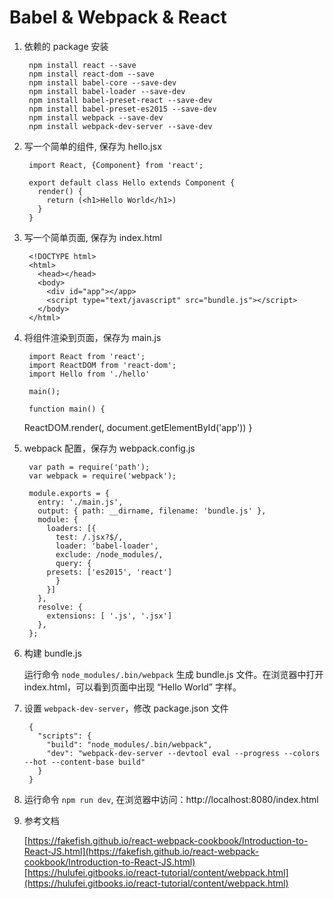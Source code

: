 # Babel & Webpack & React

1. 依赖的 package 安装
  
		npm install react --save
		npm install react-dom --save
		npm install babel-core --save-dev
		npm install babel-loader --save-dev
		npm install babel-preset-react --save-dev
		npm install babel-preset-es2015 --save-dev
		npm install webpack --save-dev
		npm install webpack-dev-server --save-dev

2. 写一个简单的组件, 保存为 hello.jsx

		import React, {Component} from 'react';

		export default class Hello extends Component {
		  render() {
		    return (<h1>Hello World</h1>)
		  }
		}

  
3. 写一个简单页面, 保存为 index.html

		<!DOCTYPE html>
		<html>
		  <head></head>
		  <body>
		    <div id="app"></app>
		    <script type="text/javascript" src="bundle.js"></script>
		  </body>
		</html>


4. 将组件渲染到页面，保存为 main.js


		import React from 'react';
		import ReactDOM from 'react-dom';
		import Hello from './hello'

		main();

		function main() {
      ReactDOM.render(<Hello />, document.getElementById('app'))
		}


5. webpack 配置，保存为 webpack.config.js
  
		var path = require('path');
		var webpack = require('webpack');

		module.exports = {
		  entry: './main.js',
		  output: { path: __dirname, filename: 'bundle.js' },
		  module: {
		    loaders: [{
		      test: /.jsx?$/,
		      loader: 'babel-loader',
		      exclude: /node_modules/,
		      query: {
			presets: ['es2015', 'react']
		      }
		    }]
		  },
		  resolve: {
		    extensions: [ '.js', '.jsx']
		  },
		};
  

6. 构建 bundle.js
		
	运行命令 `node_modules/.bin/webpack` 生成 bundle.js 文件。在浏览器中打开 index.html，可以看到页面中出现 “Hello World” 字样。
	
7. 设置 `webpack-dev-server`，修改 package.json 文件


		{
		  "scripts": {
		    "build": "node_modules/.bin/webpack",
		    "dev": "webpack-dev-server --devtool eval --progress --colors --hot --content-base build"
		  }
		}

		
8. 运行命令 `npm run dev`, 在浏览器中访问：http://localhost:8080/index.html

9. 参考文档

	[https://fakefish.github.io/react-webpack-cookbook/Introduction-to-React-JS.html](https://fakefish.github.io/react-webpack-cookbook/Introduction-to-React-JS.html)
	[https://hulufei.gitbooks.io/react-tutorial/content/webpack.html](https://hulufei.gitbooks.io/react-tutorial/content/webpack.html)
